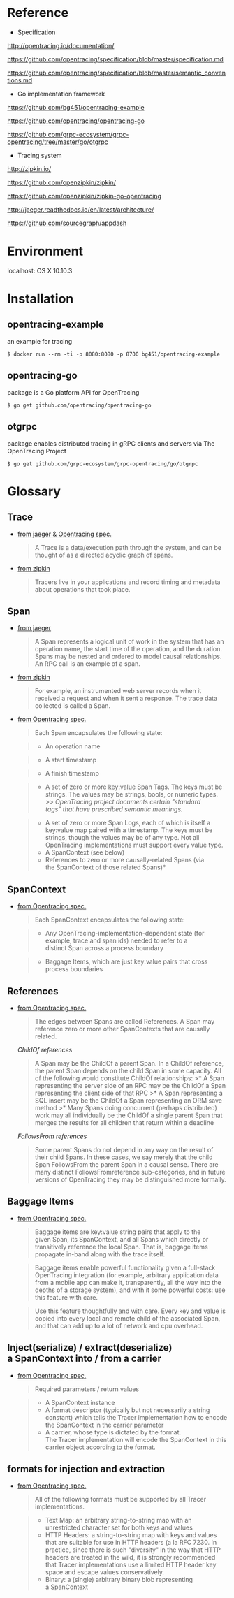 # Reference
*  Specification

  http://opentracing.io/documentation/

  https://github.com/opentracing/specification/blob/master/specification.md

  https://github.com/opentracing/specification/blob/master/semantic_conventions.md

*  Go implementation framework

  https://github.com/bg451/opentracing-example

  https://github.com/opentracing/opentracing-go

  https://github.com/grpc-ecosystem/grpc-opentracing/tree/master/go/otgrpc

*  Tracing system

  http://zipkin.io/

  https://github.com/openzipkin/zipkin/

  https://github.com/openzipkin/zipkin-go-opentracing

  http://jaeger.readthedocs.io/en/latest/architecture/

  https://github.com/sourcegraph/appdash

# Environment
  localhost: OS X 10.10.3

# Installation
##  opentracing-example
  an example for tracing

    $ docker run --rm -ti -p 8080:8080 -p 8700 bg451/opentracing-example

##  opentracing-go
  package is a Go platform API for OpenTracing

    $ go get github.com/opentracing/opentracing-go

##  otgrpc

  package enables distributed tracing in gRPC clients and servers via The OpenTracing Project

    $ go get github.com/grpc-ecosystem/grpc-opentracing/go/otgrpc

# Glossary
##  Trace
*   [from jaeger & Opentracing spec.](http://jaeger.readthedocs.io/en/latest/architecture/)

    > A Trace is a data/execution path through the system, and can be thought of as a directed acyclic graph of spans.

*   [from zipkin](http://zipkin.io/pages/architecture.html)

    > Tracers live in your applications and record timing and metadata about operations that took place.

##  Span
*   [from jaeger](http://jaeger.readthedocs.io/en/latest/architecture/)

    > A Span represents a logical unit of work in the system that has an operation name, the start time of the operation, and the duration. Spans may be nested and ordered to model causal relationships. An RPC call is an example of a span.

*   [from zipkin](http://zipkin.io/pages/architecture.html)

    > For example, an instrumented web server records when it received a request and when it sent a response. The trace data collected is called a Span.

*   [from Opentracing spec.](https://github.com/opentracing/specification/blob/master/specification.md)

      > Each Span encapsulates the following state:

      >* An operation name

      >* A start timestamp

      >* A finish timestamp

      >* A set of zero or more key:value Span Tags. The keys must be strings. The values may be strings, bools, or numeric types.
        >> *OpenTracing project documents certain "standard tags" that have prescribed semantic meanings.*

      >* A set of zero or more Span Logs, each of which is itself a key:value map paired with a timestamp. The keys must be strings, though the values may be of any type. Not all OpenTracing implementations must support every value type.
      >* A SpanContext (see below)
      >* References to zero or more causally-related Spans (via the SpanContext of those related Spans)*

##  SpanContext
*   [from Opentracing spec.](https://github.com/opentracing/specification/blob/master/specification.md)

      > Each SpanContext encapsulates the following state:

      >* Any OpenTracing-implementation-dependent state (for example, trace and span ids) needed to refer to a distinct Span across a process boundary

      >* Baggage Items, which are just key:value pairs that cross process boundaries

##  References
*   [from Opentracing spec.](https://github.com/opentracing/specification/blob/master/specification.md)

      > The edges between Spans are called References. A Span may reference zero or more other SpanContexts that are causally related.

      *ChildOf references*

      > A Span may be the ChildOf a parent Span. In a ChildOf reference, the parent Span depends on the child Span in some capacity. All of the following would constitute ChildOf relationships:
        >* A Span representing the server side of an RPC may be the ChildOf a Span representing the client side of that RPC
        >* A Span representing a SQL insert may be the ChildOf a Span representing an ORM save method
        >* Many Spans doing concurrent (perhaps distributed) work may all individually be the ChildOf a single parent Span that merges the results for all children that return within a deadline

      *FollowsFrom references*

      > Some parent Spans do not depend in any way on the result of their child Spans. In these cases, we say merely that the child Span FollowsFrom the parent Span in a causal sense. There are many distinct FollowsFromreference sub-categories, and in future versions of OpenTracing they may be distinguished more formally.

##  Baggage Items
*   [from Opentracing spec.](https://github.com/opentracing/specification/blob/master/specification.md)

      > Baggage items are key:value string pairs that apply to the given Span, its SpanContext, and all Spans which directly or transitively reference the local Span. That is, baggage items propagate in-band along with the trace itself.

      > Baggage items enable powerful functionality given a full-stack OpenTracing integration (for example, arbitrary application data from a mobile app can make it, transparently, all the way into the depths of a storage system), and with it some powerful costs: use this feature with care.

      > Use this feature thoughtfully and with care. Every key and value is copied into every local and remote child of the associated Span, and that can add up to a lot of network and cpu overhead.

##  Inject(serialize) / extract(deserialize) a SpanContext into / from a carrier
*   [from Opentracing spec.](https://github.com/opentracing/specification/blob/master/specification.md)

      > Required parameters / return values

      >* A SpanContext instance
      >* A format descriptor (typically but not necessarily a string constant) which tells the Tracer implementation how to encode the SpanContext in the carrier parameter
      >* A carrier, whose type is dictated by the format. The Tracer implementation will encode the SpanContext in this carrier object according to the format.

##  formats for injection and extraction
*   [from Opentracing spec.](https://github.com/opentracing/specification/blob/master/specification.md)

      > All of the following formats must be supported by all Tracer implementations.

      >* Text Map: an arbitrary string-to-string map with an unrestricted character set for both keys and values
      >* HTTP Headers: a string-to-string map with keys and values that are suitable for use in HTTP headers (a la RFC 7230. In practice, since there is such "diversity" in the way that HTTP headers are treated in the wild, it is strongly recommended that Tracer implementations use a limited HTTP header key space and escape values conservatively.
      >* Binary: a (single) arbitrary binary blob representing a SpanContext

